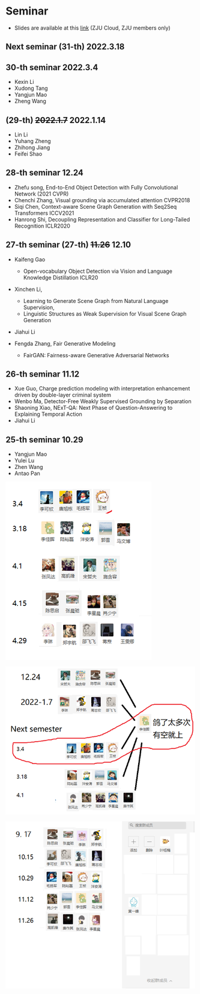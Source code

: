 # Seminar 
- Slides are available at this [link](https://pan.zju.edu.cn/share/a1aa33039d1f4bf04246b3c193) (ZJU Cloud, ZJU members only)  

## Next seminar (31-th) 2022.3.18



## 30-th seminar 2022.3.4

- Kexin Li
- Xudong Tang
- Yangjun Mao
- Zheng Wang

## (29-th) ~~2022.1.7~~  2022.1.14

- Lin Li
- Yuhang Zheng
- Zhihong Jiang
- Feifei Shao

## 28-th seminar 12.24

- Zhefu song, End-to-End Object Detection with Fully Convolutional Network (2021 CVPR)
- Chenchi Zhang, Visual grounding via accumulated attention CVPR2018
- Siqi Chen, Context-aware Scene Graph Generation with Seq2Seq Transformers  ICCV2021
- Hanrong Shi, Decoupling Representation and Classifier for Long-Tailed Recognition ICLR2020

## 27-th seminar (27-th) ~~11.26~~ 12.10

- Kaifeng Gao
  - Open-vocabulary Object Detection via Vision and Language Knowledge Distillation ICLR20
- Xinchen Li, 
  - Learning to Generate Scene Graph from Natural Language Supervision, 
  - Linguistic Structures as Weak Supervision for Visual Scene Graph Generation

- Jiahui Li
- Fengda Zhang, Fair Generative Modeling
  - FairGAN: Fairness-aware Generative Adversarial Networks

##  26-th seminar  11.12

- Xue Guo,  Charge prediction modeling with interpretation enhancement driven by double-layer criminal system
- Wenbo Ma,  Detector-Free Weakly Supervised Grounding by Separation
- Shaoning Xiao,  NExT-QA: Next Phase of Question-Answering to Explaining Temporal Action
- Jiahui Li


## 25-th seminar 10.29
- Yangjun Mao
- Yulei Lu
- Zhen Wang
- Antao Pan

![pic](pic/论文交流会2022-3-15.png)

![pic](pic/论文交流会2022-3-4.png)

![pic](pic/论文交流会20210914.png)


